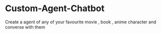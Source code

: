 # Custom-Agent-Chatbot
Create a agent of any of your favourite movie , book , anime character and converse with them 
